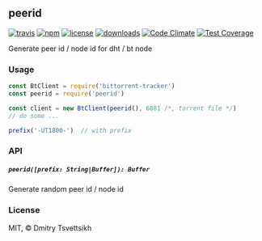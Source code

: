 ## peerid
[![travis](https://travis-ci.org/ReklatsMasters/peerid.svg)](https://travis-ci.org/ReklatsMasters/peerid)
[![npm](https://img.shields.io/npm/v/peerid.svg)](https://npmjs.org/package/peerid)
[![license](https://img.shields.io/npm/l/peerid.svg)](https://npmjs.org/package/peerid)
[![downloads](https://img.shields.io/npm/dm/peerid.svg)](https://npmjs.org/package/peerid)
[![Code Climate](https://codeclimate.com/github/ReklatsMasters/peerid/badges/gpa.svg)](https://codeclimate.com/github/ReklatsMasters/peerid)
[![Test Coverage](https://codeclimate.com/github/ReklatsMasters/peerid/badges/coverage.svg)](https://codeclimate.com/github/ReklatsMasters/peerid/coverage)

Generate peer id / node id for dht / bt node

### Usage

```js
const BtClient = require('bittorrent-tracker')
const peerid = require('peerid')

const client = new BtClient(peerid(), 6881 /*, torrent file */)
// do some ...

prefix('-UT1800-')  // with prefix
```

### API

##### `peerid([prefix: String|Buffer]): Buffer`
Generate random peer id / node id

### License
MIT, © Dmitry Tsvettsikh